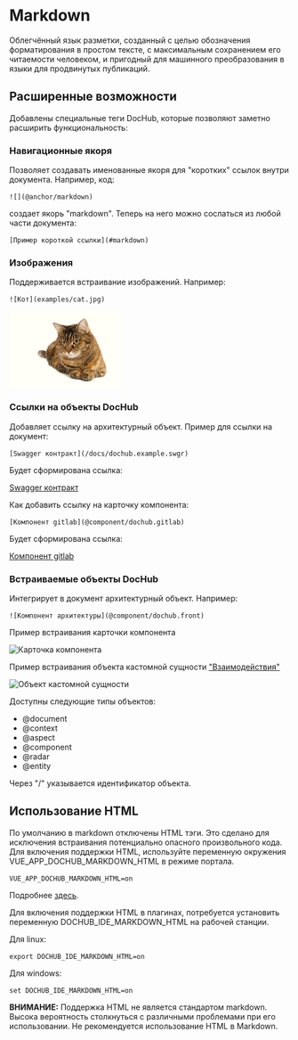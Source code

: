 # Markdown

Облегчённый язык разметки, созданный с целью обозначения форматирования в простом тексте, 
с максимальным сохранением его читаемости человеком, и пригодный для машинного
преобразования в языки для продвинутых публикаций.

## Расширенные возможности

Добавлены специальные теги DocHub, которые позволяют заметно расширить функциональность:

### Навигационные якоря
Позволяет создавать именованные якоря для "коротких" ссылок внутри документа. Например, код:
```
![](@anchor/markdown)
```
создает якорь "markdown". Теперь на него можно сослаться из любой части документа:
```
[Пример короткой ссылки](#markdown)
```

### Изображения
Поддерживается встраивание изображений. Например:

```
![Кот](examples/cat.jpg)
```

![Кот](examples/cat.jpg)

### Ссылки на объекты DocHub
Добавляет ссылку на архитектурный объект. Пример для ссылки на документ:
```
[Swagger контракт](/docs/dochub.example.swgr)
```

Будет сформирована ссылка:

[Swagger контракт](/docs/dochub.example.swgr)

Как добавить ссылку на карточку компонента:
```
[Компонент gitlab](@component/dochub.gitlab)
```

Будет сформирована ссылка:

[Компонент gitlab](@component/dochub.gitlab)

### Встраиваемые объекты DocHub
Интегрирует в документ архитектурный объект. Например:
```
![Компонент архитектуры](@component/dochub.front)
```

Пример встраивания карточки компонента 

![Карточка компонента](@component/dochub.front)


Пример встраивания объекта кастомной сущности ["Взаимодействия"](/entities/interactions/tree)

![Объект кастомной сущности](@entity/interactions/blank?id=dochub.user.check)

Доступны следующие типы объектов: 
* @document
* @context
* @aspect
* @component
* @radar
* @entity

Через "/" указывается идентификатор объекта. 

## Использование HTML 
По умолчанию в markdown отключены HTML тэги. Это сделано для исключения встраивания потенциально опасного 
произвольного кода. Для включения поддержки HTML, используйте переменную окружения VUE_APP_DOCHUB_MARKDOWN_HTML 
в режиме портала.

```
VUE_APP_DOCHUB_MARKDOWN_HTML=on
```

Подробнее [здесь](https://github.com/RabotaRu/DocHub/blob/master/example.env).

Для включения поддержки HTML в плагинах, потребуется установить переменную DOCHUB_IDE_MARKDOWN_HTML на рабочей станции.

Для linux:

```
export DOCHUB_IDE_MARKDOWN_HTML=on
```

Для windows:
```
set DOCHUB_IDE_MARKDOWN_HTML=on
```

**ВНИМАНИЕ:** Поддержка HTML не является стандартом markdown. Высока вероятность столкнуться с различными
проблемами при его использовании. Не рекомендуется использование HTML в Markdown. 




